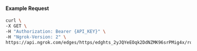 <!-- Code generated for API Clients. DO NOT EDIT. -->

#### Example Request

```bash
curl \
-X GET \
-H "Authorization: Bearer {API_KEY}" \
-H "Ngrok-Version: 2" \
https://api.ngrok.com/edges/https/edghts_2yJQYeEOqk2DdNZMK96srPMig4x/routes/edghtsrt_2yJQYcsrM3DiQHhx6EvZMEanMrI/circuit_breaker
```
